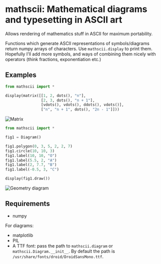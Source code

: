 # mathscii: Mathematical diagrams and typesetting in ASCII art

Allows rendering of mathematics stuff in ASCII for maximum portability.

Functions which generate ASCII representations of symbols/diagrams return numpy arrays of characters. Use `mathscii.display` to print them. Hopefully I'll add more symbols, and ways of combining them nicely with operators (think fractions, exponentiation etc.)

## Examples

```python
from mathscii import *

display(matrix([[1, 2, dots(), "n"],
                [2, 3, dots(), "n + 1"],
                [vdots(), vdots(), ddots(), vdots()],
                ["n", "n + 1", dots(), "2n - 1"]]))
```

![Matrix](https://i.postimg.cc/T1k8S0jv/matrix.png)

```python
from mathscii import *

fig1 = Diagram()

fig1.polygon(0, 3, 5, 2, 2, 7)
fig1.circle(10, 10, 3)
fig1.label(10, 10, "O")
fig1.label(5.5, 2, "A")
fig1.label(2, 7.7, "B")
fig1.label(-0.5, 3, "C")

display(fig1.draw())
```

![Geometry diagram](https://i.postimg.cc/Hsx15GHY/geometry.png)

## Requirements

- numpy

For diagrams:

- matplotlib
- PIL
- A TTF font: pass the path to `mathscii.diagram` or `mathscii.Diagram.__init__`. By default the path is `/usr/share/fonts/droid/DroidSansMono.ttf`.
